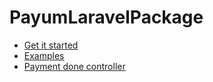 # PayumLaravelPackage

* [Get it started](get-it-started.md)
* [Examples](examples.md)
* [Payment done controller](payment_done_controller.md)

